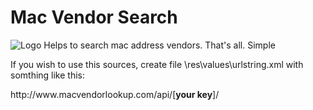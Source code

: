 Mac Vendor Search
=================
![Logo](https://raw.github.com/antondudakov/MacVendorSearch/master/web_hi_res_512.png)
Helps to search mac address vendors. 
That's all. Simple

If you wish to use this sources, create file \res\values\urlstring.xml with somthing like this:

<resources>
  <string name="urlstring">http://www.macvendorlookup.com/api/[<b>your key</b>]/</string> 
</resources>
